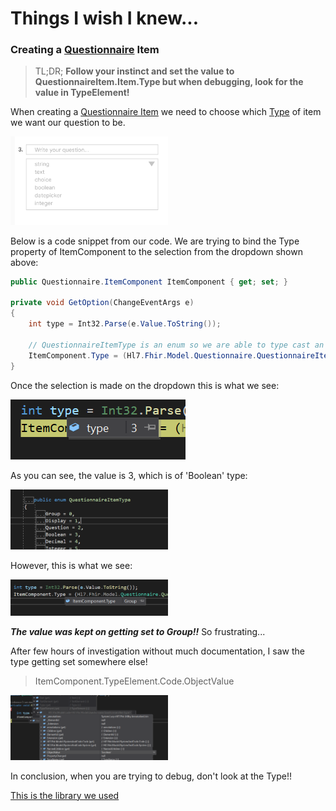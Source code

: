# Things I wish I knew... 

### Creating a [Questionnaire](https://www.hl7.org/fhir/questionnaire.html) Item 

> TL;DR; 
> **Follow your instinct and set the value to QuestionnaireItem.Item.Type but when debugging, look for the value in TypeElement!**

When creating a [Questionnaire Item](https://www.hl7.org/fhir/questionnaire-definitions.html#Questionnaire.item) we need to choose which [Type](https://www.hl7.org/fhir/valueset-item-type.html) of item we want our question to be. 

<img src="../images/questionnaire-dropdownmenu.PNG" width="50%" alt="dropdown example">

Below is a code snippet from our code. We are trying to bind the Type property of ItemComponent to the selection from the dropdown shown above:

```c#
public Questionnaire.ItemComponent ItemComponent { get; set; }

private void GetOption(ChangeEventArgs e)
{
    int type = Int32.Parse(e.Value.ToString());
    
    // QuestionnaireItemType is an enum so we are able to type cast an Int
    ItemComponent.Type = (Hl7.Fhir.Model.Questionnaire.QuestionnaireItemType)(type);
}
```

Once the selection is made on the dropdown this is what we see:

<img src="../images/questionnaire-typevalue.PNG" alt="type value">

As you can see, the value is 3, which is of 'Boolean' type:

<img src="../images/questionnaire-typedefinition.PNG" width="50%" alt="type def screenshot">

However, this is what we see:

<img src="../images/questionnaire-grouptype.PNG" width="50%" alt="Group type">

_**The value was kept on getting set to Group!!**_ So frustrating...

After few hours of investigation without much documentation, I saw the type getting set somewhere else!

> ItemComponent.TypeElement.Code<QuestionnaireItemType>.ObjectValue 

<img src="../images/questionnaire-typeelement.PNG" width="50%" alt="type element">
    
In conclusion, when you are trying to debug, don't look at the Type!!

[This is the library we used](https://www.nuget.org/packages/Hl7.Fhir.R4/)
